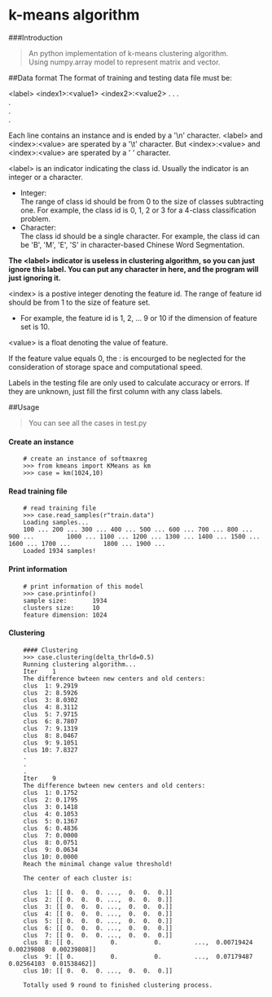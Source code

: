 # k-means algorithm

###Introduction
> An python implementation of k-means clustering algorithm.<br>
> Using numpy.array model to represent matrix and vector.<br>

##Data format
The format of training and testing data file must be:<br>

\<label> \<index1>:\<value1> \<index2>:\<value2> . . .<br>
.<br>
.<br>
.<br>

Each line contains an instance and is ended by a '\n' character. \<label> and \<index>:\<value> are sperated by a '\t' character. But \<index>:\<value> and 
\<index>:\<value> are sperated by a ' ' character.<br>

\<label> is an indicator indicating the class id. Usually the indicator is an integer or a character.<br>

- Integer:<br>The range of class id should be from 0 to the size of classes subtracting one. For example, the class id is 0, 1, 2 or 3 for a 4-class classification problem.<br>
- Character:<br>
The class id should be a single character. For example, the class id can be 'B',
'M', 'E', 'S' in character-based Chinese Word Segmentation.

**The \<label> indicator is useless in clustering algorithm, so you can just ignore this label. You can put any character in here, and the program will just ignoring it.**
 
\<index> is a postive integer denoting the feature id. The range of feature id should be from 1 to the size of feature set.

- For example, the feature id is 1, 2, ... 9 or 10 if the dimension of feature set is 10. 

\<value> is a float denoting the value of feature.


If the feature value equals 0, the <index>:<value> is encourged to be neglected
for the consideration of storage space and computational speed.

Labels in the testing file are only used to calculate accuracy or errors. 
If they are unknown, just fill the first column with any class labels.

##Usage

> You can see all the cases in test.py

#### Create an instance
		# create an instance of softmaxreg
		>>> from kmeans import KMeans as km
		>>> case = km(1024,10)
		
		
#### Read training file		
		# read training file
		>>> case.read_samples(r"train.data")
		Loading samples...
		100 ... 200 ... 300 ... 400 ... 500 ... 600 ... 700 ... 800 ... 900 ... 		1000 ... 1100 ... 1200 ... 1300 ... 1400 ... 1500 ... 1600 ... 1700 ... 		1800 ... 1900 ...
		Loaded 1934 samples!

#### Print information
		# print information of this model
		>>> case.printinfo()
		sample size:       1934
		clusters size:     10
		feature dimension: 1024

#### Clustering
		
		#### Clustering
		>>> case.clustering(delta_thrld=0.5)
		Running clustering algorithm...
		Iter    1
		The difference bwteen new centers and old centers:
		clus  1: 9.2919
		clus  2: 8.5926
		clus  3: 8.0302
		clus  4: 8.3112
		clus  5: 7.9715
		clus  6: 8.7807
		clus  7: 9.1319
		clus  8: 8.0467
		clus  9: 9.1051
		clus 10: 7.8327
		.
		.
		.
		Iter    9
		The difference bwteen new centers and old centers:
		clus  1: 0.1752
		clus  2: 0.1795
		clus  3: 0.1418
		clus  4: 0.1053
		clus  5: 0.1367
		clus  6: 0.4836
		clus  7: 0.0000
		clus  8: 0.0751
		clus  9: 0.0634
		clus 10: 0.0000
		Reach the minimal change value threshold!
		
		The center of each cluster is:
		
		clus  1: [[ 0.  0.  0. ...,  0.  0.  0.]]
		clus  2: [[ 0.  0.  0. ...,  0.  0.  0.]]
		clus  3: [[ 0.  0.  0. ...,  0.  0.  0.]]
		clus  4: [[ 0.  0.  0. ...,  0.  0.  0.]]
		clus  5: [[ 0.  0.  0. ...,  0.  0.  0.]]
		clus  6: [[ 0.  0.  0. ...,  0.  0.  0.]]
		clus  7: [[ 0.  0.  0. ...,  0.  0.  0.]]
		clus  8: [[ 0.          0.          0.         ...,  0.00719424  0.00239808  0.00239808]]
		clus  9: [[ 0.          0.          0.         ...,  0.07179487  0.02564103  0.01538462]]
		clus 10: [[ 0.  0.  0. ...,  0.  0.  0.]]
		
		Totally used 9 round to finished clustering process.